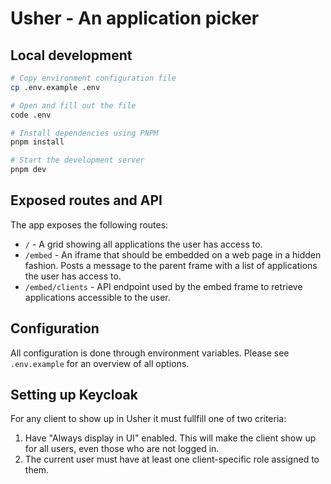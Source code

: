 # Usher - An application picker

## Local development

```bash
# Copy environment configuration file
cp .env.example .env

# Open and fill out the file
code .env

# Install dependencies using PNPM
pnpm install

# Start the development server
pnpm dev
```

## Exposed routes and API

The app exposes the following routes:

- `/` - A grid showing all applications the user has access to.
- `/embed` - An iframe that should be embedded on a web page in a hidden
  fashion. Posts a message to the parent frame with a list of applications the
  user has access to.
- `/embed/clients` - API endpoint used by the embed frame to retrieve
  applications accessible to the user.

## Configuration

All configuration is done through environment variables. Please see
`.env.example` for an overview of all options.

## Setting up Keycloak

For any client to show up in Usher it must fullfill one of two criteria:
1. Have "Always display in UI" enabled. This will make the client show up for
   all users, even those who are not logged in.
2. The current user must have at least one client-specific role assigned to
   them.
